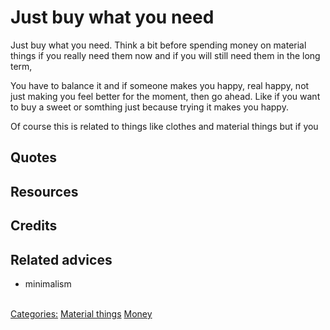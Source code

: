# Just buy what you need

Just buy what you need. Think a bit before spending money on material things if  you really need them now and if you will still need them in the long term, 

You have to balance it and if someone makes you happy, real happy, not just making you feel better for the moment, then go ahead. Like if you want to buy a sweet or somthing just because trying it makes you happy.

Of course this is related to things like clothes and material things but if you

## Quotes

## Resources

## Credits

## Related advices

- minimalism


<br/>[Categories:](../Categories/index.md) [Material things](../Categories/Material%20things.md) [Money](../Categories/Money.md)